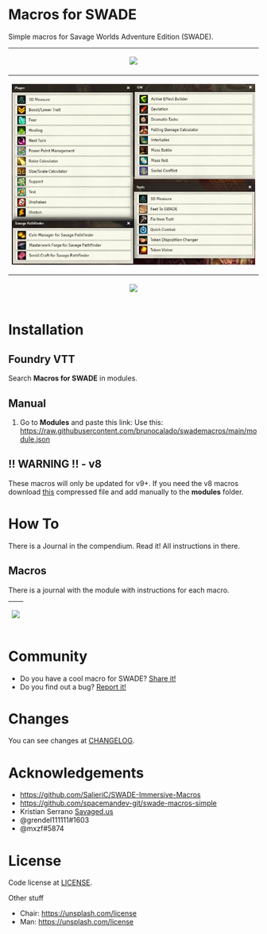 # Macros for SWADE
Simple macros for Savage Worlds Adventure Edition (SWADE).

<table>
<thead>
  <tr>
    <th>
      <p align="center">
        <img width="800" src="docs/preview01.jpg">
      </p>
    </th>
  </tr>
  <tr>
    <th>
      <p align="center">
        <img width="600" src="docs/macromanager.webp">
      </p>
    </th>    
  </tr>  
  <tr>
    <th>
      <p align="center">
        <img width="600" src="docs/preview03.jpg">
      </p>
    </th>    
  </tr>    
</thead>
</table> 

# Installation

## Foundry VTT
Search **Macros for SWADE** in modules.

## Manual
1. Go to **Modules** and paste this link: 
Use this: https://raw.githubusercontent.com/brunocalado/swademacros/main/module.json

## !! WARNING !! - v8
These macros will only be updated for v9+. If you need the v8 macros download [this](https://github.com/brunocalado/swademacros/raw/main/v8/swademacros-v0.6.0.7z) compressed file and add manually to the **modules** folder.

# How To

There is a Journal in the compendium. Read it! All instructions in there.

## Macros

There is a journal with the module with instructions for each macro.

<table>
<thead>
  <tr>
    <th>
      <p align="center">
        <img width="300" src="docs/journaldocs.jpg">
      </p>
    </th>
  </tr>
</thead>
</table>

# Community
- Do you have a cool macro for SWADE? [Share it!](https://github.com/brunocalado/swademacros/issues)
- Do you find out a bug? [Report it!](https://github.com/brunocalado/swademacros/issues)

# Changes
You can see changes at [CHANGELOG](CHANGELOG.md).

# Acknowledgements
- https://github.com/SalieriC/SWADE-Immersive-Macros
- https://github.com/spacemandev-git/swade-macros-simple
- Kristian Serrano [Savaged.us](https://savaged.us/)
- @grendel111111#1603 
- @mxzf#5874

# License
Code license at [LICENSE](LICENSE).

Other stuff
- Chair: https://unsplash.com/license
- Man: https://unsplash.com/license